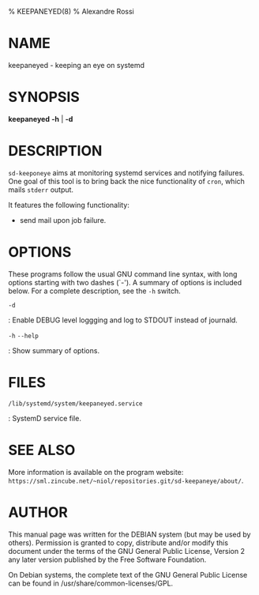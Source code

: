 % KEEPANEYED(8)
% Alexandre Rossi

# NAME

keepaneyed - keeping an eye on systemd

# SYNOPSIS

**keepaneyed** **-h** | **-d**

# DESCRIPTION

`sd-keeponeye` aims at monitoring systemd services and notifying
failures. One goal of this tool is to bring back the nice functionality of
`cron`, which mails `stderr` output.

It features the following functionality:

  * send mail upon job failure.

# OPTIONS

These programs follow the usual GNU command line syntax, with long
options starting with two dashes (\`-\'). A summary of options is
included below. For a complete description, see the `-h` switch.

`-d`

: Enable DEBUG level loggging and log to STDOUT instead of journald.

`-h` `--help`

: Show summary of options.

# FILES

`/lib/systemd/system/keepaneyed.service`

: SystemD service file.

# SEE ALSO

More information is available on the program website:
`https://sml.zincube.net/~niol/repositories.git/sd-keepaneye/about/`.

# AUTHOR

This manual page was written for the DEBIAN system (but may be used by
others). Permission is granted to copy, distribute and/or modify this
document under the terms of the GNU General Public License, Version 2
any later version published by the Free Software Foundation.

On Debian systems, the complete text of the GNU General Public License
can be found in /usr/share/common-licenses/GPL.

